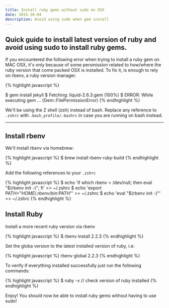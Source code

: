 ```yaml
---
title: Install ruby gems without sudo on OSX
date: 2015-10-04
description: Avoid using sudo when gem install 
---
```



## Quick guide to install latest version of ruby and avoid using sudo to install ruby gems.

If you encountered the following error when trying to install a ruby gem on MAC OSX, it's only because of some persmission related to how/where the ruby version that come packed OSX is installed. To fix it, is enough to rely on rbenv, a ruby version manager.

{% highlight javascript %}

$ gem install jekyll
$ Fetching: liquid-2.6.3.gem (100%)
$ ERROR:  While executing gem ... (Gem::FilePermissionError)
{% endhighlight %}

We'll be using the Z shell (zsh) instead of bash. Replace any reference to `.zshrc` with `.bash_profile/.bashrc` in case you are running on bash instead. 

* * *

## Install rbenv

We'll install rbenv via homebrew:

{% highlight javascript %}
$ brew install rbenv ruby-build
{% endhighlight %}

Add the following references to your `.zshrc`

{% highlight javascript %}
$ echo 'if which rbenv > /dev/null; then eval "$(rbenv init -)"; fi' >> ~/.zshrc
$ echo 'export PATH="$HOME/.rbenv/bin:$PATH"' >> ~/.zshrc
$ echo 'eval "$(rbenv init -)"' >> ~/.zshrc
{% endhighlight %}


## Install Ruby

Install a more recent ruby version via rbenv 

{% highlight javascript %}
$ rbenv install 2.2.3
{% endhighlight %}

Set the globa version to the latest installed version of ruby, i.e:

{% highlight javascript %}
rbenv global 2.2.3
{% endhighlight %}


To verify if everything installed successfully just run the following commands:

{% highlight javascript %}
$ ruby -v 
// check version of ruby installed
{% endhighlight %}


Enjoy! You should now be able to install ruby gems  without having to use sudo!


